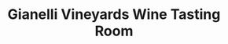 ---
title: "Gianelli Vineyards Wine Tasting Room"
url: /jamestown/gianelli-vineyards-wine-tasting-room/
shop: Wein
---